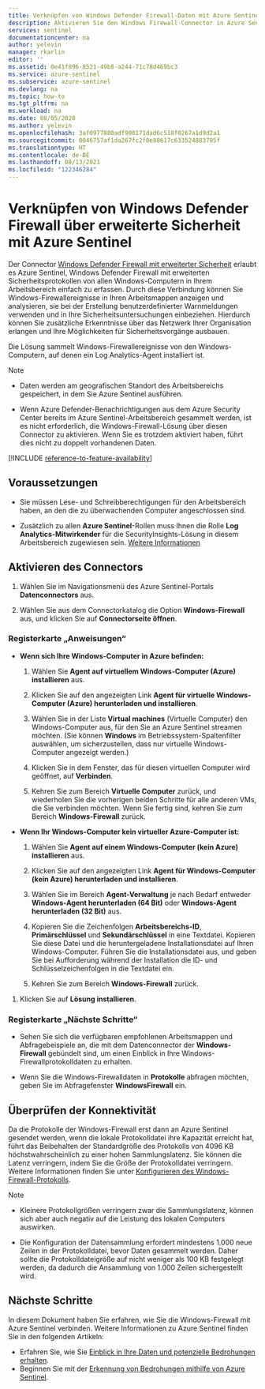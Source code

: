 ```yaml
---
title: Verknüpfen von Windows Defender Firewall-Daten mit Azure Sentinel | Microsoft-Dokumentation
description: Aktivieren Sie den Windows Firewall-Connector in Azure Sentinel, um auf einfache Weise Firewallereignisse von Windows-Computern mit installierten Log Analytics-Agents zu streamen.
services: sentinel
documentationcenter: na
author: yelevin
manager: rkarlin
editor: ''
ms.assetid: 0e41f896-8521-49b8-a244-71c78d469bc3
ms.service: azure-sentinel
ms.subservice: azure-sentinel
ms.devlang: na
ms.topic: how-to
ms.tgt_pltfrm: na
ms.workload: na
ms.date: 08/05/2020
ms.author: yelevin
ms.openlocfilehash: 3af0977880adf900171dad6c518f0267a1d9d2a1
ms.sourcegitcommit: 0046757af1da267fc2f0e88617c633524883795f
ms.translationtype: HT
ms.contentlocale: de-DE
ms.lasthandoff: 08/13/2021
ms.locfileid: "122346284"
---
```

# <a name="connect-windows-defender-firewall-with-advanced-security-to-azure-sentinel"></a>Verknüpfen von Windows Defender Firewall über erweiterte Sicherheit mit Azure Sentinel

Der Connector [Windows Defender Firewall mit erweiterter Sicherheit](/windows/security/threat-protection/windows-firewall/windows-firewall-with-advanced-security) erlaubt es Azure Sentinel, Windows Defender Firewall mit erweiterten Sicherheitsprotokollen von allen Windows-Computern in Ihrem Arbeitsbereich einfach zu erfassen. Durch diese Verbindung können Sie Windows-Firewallereignisse in Ihren Arbeitsmappen anzeigen und analysieren, sie bei der Erstellung benutzerdefinierter Warnmeldungen verwenden und in Ihre Sicherheitsuntersuchungen einbeziehen. Hierdurch können Sie zusätzliche Erkenntnisse über das Netzwerk Ihrer Organisation erlangen und Ihre Möglichkeiten für Sicherheitsvorgänge ausbauen. 

Die Lösung sammelt Windows-Firewallereignisse von den Windows-Computern, auf denen ein Log Analytics-Agent installiert ist. 

> [!NOTE]
> - Daten werden am geografischen Standort des Arbeitsbereichs gespeichert, in dem Sie Azure Sentinel ausführen.
>
> - Wenn Azure Defender-Benachrichtigungen aus dem Azure Security Center bereits im Azure Sentinel-Arbeitsbereich gesammelt werden, ist es nicht erforderlich, die Windows-Firewall-Lösung über diesen Connector zu aktivieren. Wenn Sie es trotzdem aktiviert haben, führt dies nicht zu doppelt vorhandenen Daten.

[!INCLUDE [reference-to-feature-availability](includes/reference-to-feature-availability.md)]


## <a name="prerequisites"></a>Voraussetzungen

- Sie müssen Lese- und Schreibberechtigungen für den Arbeitsbereich haben, an den die zu überwachenden Computer angeschlossen sind.

- Zusätzlich zu allen **Azure Sentinel**-Rollen muss Ihnen die Rolle **Log Analytics-Mitwirkender** für die SecurityInsights-Lösung in diesem Arbeitsbereich zugewiesen sein. [Weitere Informationen](../role-based-access-control/built-in-roles.md#log-analytics-contributor)

## <a name="enable-the-connector"></a>Aktivieren des Connectors 

1. Wählen Sie im Navigationsmenü des Azure Sentinel-Portals **Datenconnectors** aus.

1. Wählen Sie aus dem Connectorkatalog die Option **Windows-Firewall** aus, und klicken Sie auf **Connectorseite öffnen**.

### <a name="instructions-tab"></a>Registerkarte „Anweisungen“

- **Wenn sich Ihre Windows-Computer in Azure befinden:**

    1. Wählen Sie **Agent auf virtuellem Windows-Computer (Azure) installieren** aus.

    1. Klicken Sie auf den angezeigten Link **Agent für virtuelle Windows-Computer (Azure) herunterladen und installieren**.

    1. Wählen Sie in der Liste **Virtual machines** (Virtuelle Computer) den Windows-Computer aus, für den Sie an Azure Sentinel streamen möchten. (Sie können **Windows** im Betriebssystem-Spaltenfilter auswählen, um sicherzustellen, dass nur virtuelle Windows-Computer angezeigt werden.)

    1. Klicken Sie in dem Fenster, das für diesen virtuellen Computer wird geöffnet, auf **Verbinden**.

    1. Kehren Sie zum Bereich **Virtuelle Computer** zurück, und wiederholen Sie die vorherigen beiden Schritte für alle anderen VMs, die Sie verbinden möchten. Wenn Sie fertig sind, kehren Sie zum Bereich **Windows-Firewall** zurück.

- **Wenn Ihr Windows-Computer kein virtueller Azure-Computer ist:**

    1. Wählen Sie **Agent auf einem Windows-Computer (kein Azure) installieren** aus.

    1. Klicken Sie auf den angezeigten Link **Agent für Windows-Computer (kein Azure) herunterladen und installieren**.

    1. Wählen Sie im Bereich **Agent-Verwaltung** je nach Bedarf entweder **Windows-Agent herunterladen (64 Bit)** oder **Windows-Agent herunterladen (32 Bit)** aus.

    1. Kopieren Sie die Zeichenfolgen **Arbeitsbereichs-ID**, **Primärschlüssel** und **Sekundärschlüssel** in eine Textdatei. Kopieren Sie diese Datei und die heruntergeladene Installationsdatei auf Ihren Windows-Computer. Führen Sie die Installationsdatei aus, und geben Sie bei Aufforderung während der Installation die ID- und Schlüsselzeichenfolgen in die Textdatei ein.

    1. Kehren Sie zum Bereich **Windows-Firewall** zurück.

1. Klicken Sie auf **Lösung installieren**.

### <a name="next-steps-tab"></a>Registerkarte „Nächste Schritte“

- Sehen Sie sich die verfügbaren empfohlenen Arbeitsmappen und Abfragebeispiele an, die mit dem Datenconnector der **Windows-Firewall** gebündelt sind, um einen Einblick in Ihre Windows-Firewallprotokolldaten zu erhalten.

- Wenn Sie die Windows-Firewalldaten in **Protokolle** abfragen möchten, geben Sie im Abfragefenster **WindowsFirewall** ein.

## <a name="validate-connectivity"></a>Überprüfen der Konnektivität
 
Da die Protokolle der Windows-Firewall erst dann an Azure Sentinel gesendet werden, wenn die lokale Protokolldatei ihre Kapazität erreicht hat, führt das Beibehalten der Standardgröße des Protokolls von 4096 KB höchstwahrscheinlich zu einer hohen Sammlungslatenz. Sie können die Latenz verringern, indem Sie die Größe der Protokolldatei verringern. Weitere Informationen finden Sie unter [Konfigurieren des Windows-Firewall-Protokolls](/windows/security/threat-protection/windows-firewall/configure-the-windows-firewall-log).

> [!NOTE]
>
> - Kleinere Protokollgrößen verringern zwar die Sammlungslatenz, können sich aber auch negativ auf die Leistung des lokalen Computers auswirken.
> 
> - Die Konfiguration der Datensammlung erfordert mindestens 1.000 neue Zeilen in der Protokolldatei, bevor Daten gesammelt werden. Daher sollte die Protokolldateigröße auf nicht weniger als 100 KB festgelegt werden, da dadurch die Ansammlung von 1.000 Zeilen sichergestellt wird.

## <a name="next-steps"></a>Nächste Schritte
In diesem Dokument haben Sie erfahren, wie Sie die Windows-Firewall mit Azure Sentinel verbinden. Weitere Informationen zu Azure Sentinel finden Sie in den folgenden Artikeln:
- Erfahren Sie, wie Sie [Einblick in Ihre Daten und potenzielle Bedrohungen erhalten](get-visibility.md).
- Beginnen Sie mit der [Erkennung von Bedrohungen mithilfe von Azure Sentinel](detect-threats-built-in.md).
